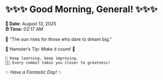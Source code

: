 # ✨✨✨ Good Morning, General! ✨✨✨

**📅 Date:** August 13, 2025  
**⏰ Time:** 02:17 AM  

🌅 "The sun rises for those who dare to dream big."  

🐹 Hamster’s Tip: _Make it count!_ 💪  

```
🚀 Keep learning, keep improving.  
🧑‍💻 Every commit takes you closer to greatness!  
```

✨ *Have a Fantastic Day!* ✨  
